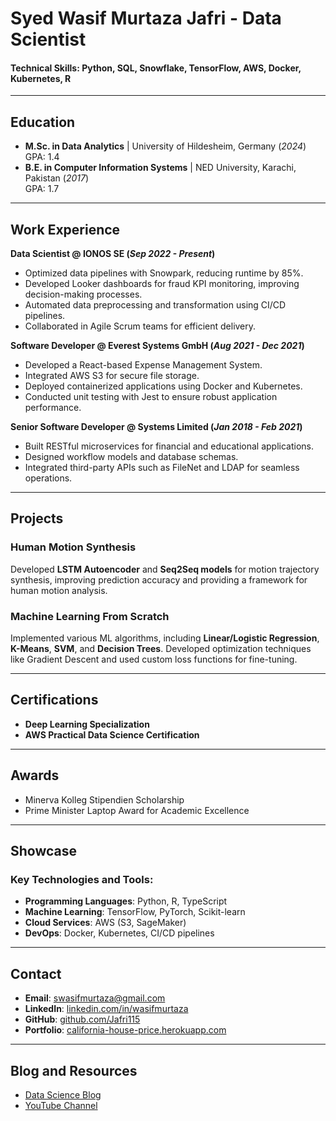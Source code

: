 # Syed Wasif Murtaza Jafri - Data Scientist

#### Technical Skills: Python, SQL, Snowflake, TensorFlow, AWS, Docker, Kubernetes, R

---

## Education

- **M.Sc. in Data Analytics** | University of Hildesheim, Germany (_2024_)  
  GPA: 1.4  
- **B.E. in Computer Information Systems** | NED University, Karachi, Pakistan (_2017_)  
  GPA: 1.7  

---

## Work Experience

**Data Scientist @ IONOS SE (_Sep 2022 - Present_)**  
- Optimized data pipelines with Snowpark, reducing runtime by 85%.  
- Developed Looker dashboards for fraud KPI monitoring, improving decision-making processes.  
- Automated data preprocessing and transformation using CI/CD pipelines.  
- Collaborated in Agile Scrum teams for efficient delivery.  

**Software Developer @ Everest Systems GmbH (_Aug 2021 - Dec 2021_)**  
- Developed a React-based Expense Management System.  
- Integrated AWS S3 for secure file storage.  
- Deployed containerized applications using Docker and Kubernetes.  
- Conducted unit testing with Jest to ensure robust application performance.  

**Senior Software Developer @ Systems Limited (_Jan 2018 - Feb 2021_)**  
- Built RESTful microservices for financial and educational applications.  
- Designed workflow models and database schemas.  
- Integrated third-party APIs such as FileNet and LDAP for seamless operations.  

---

## Projects

### Human Motion Synthesis  
Developed **LSTM Autoencoder** and **Seq2Seq models** for motion trajectory synthesis, improving prediction accuracy and providing a framework for human motion analysis.

### Machine Learning From Scratch  
Implemented various ML algorithms, including **Linear/Logistic Regression**, **K-Means**, **SVM**, and **Decision Trees**. Developed optimization techniques like Gradient Descent and used custom loss functions for fine-tuning.

---

## Certifications

- **Deep Learning Specialization**  
- **AWS Practical Data Science Certification**

---

## Awards

- Minerva Kolleg Stipendien Scholarship  
- Prime Minister Laptop Award for Academic Excellence  

---


## Showcase

### Key Technologies and Tools:
- **Programming Languages**: Python, R, TypeScript  
- **Machine Learning**: TensorFlow, PyTorch, Scikit-learn  
- **Cloud Services**: AWS (S3, SageMaker)  
- **DevOps**: Docker, Kubernetes, CI/CD pipelines  

---

## Contact

- **Email**: [swasifmurtaza@gmail.com](mailto:swasifmurtaza@gmail.com)  
- **LinkedIn**: [linkedin.com/in/wasifmurtaza](https://linkedin.com/in/wasifmurtaza)  
- **GitHub**: [github.com/Jafri115](https://github.com/Jafri115)  
- **Portfolio**: [california-house-price.herokuapp.com](https://california-house-price.herokuapp.com/)  

---

## Blog and Resources

- [Data Science Blog](https://medium.com/@swasifmurtaza)  
- [YouTube Channel](https://www.youtube.com/channel/UCa9gErQ9AE5jT2DZLjXBIdA)
